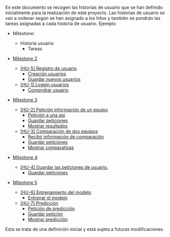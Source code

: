 En este documento se recogen las historias de usuario que se han definido inicialmente para la realización de este proyecto. Las historias de usuario se van a ordenar según se han asignado a los hitos y también se pondrán las tareas asignadas a cada historia de usuario.
Ejemplo:
- Milestone:
   - Historia usuario:
       - Tareas

- [Milestone 2](https://github.com/CharlySM/ProyectoCC/milestone/4)
   - [[HU-5] Registro de usuario](https://github.com/CharlySM/ProyectoCC/issues/15)
       - [Creación usuarios](https://github.com/CharlySM/ProyectoCC/issues/18)
       - [Guardar nuevos usuarios](https://github.com/CharlySM/ProyectoCC/issues/19)
   - [[HU-1] Loggin usuarios](https://github.com/CharlySM/ProyectoCC/issues/11)
       - [Comprobar usuario](https://github.com/CharlySM/ProyectoCC/issues/19)
- [Milestone 3](https://github.com/CharlySM/ProyectoCC/milestone/5)
   - [[HU-2] Petición información de un equipo](https://github.com/CharlySM/ProyectoCC/issues/12)
      - [Petición a una api](https://github.com/CharlySM/ProyectoCC/issues/20)
      - [Guardar peticiones](https://github.com/CharlySM/ProyectoCC/issues/21)
      - [Mostrar resultados](https://github.com/CharlySM/ProyectoCC/issues/23)
   - [[HU-3] Comparación de dos equipos](https://github.com/CharlySM/ProyectoCC/issues/13)
      - [Recibir información de comparación](https://github.com/CharlySM/ProyectoCC/issues/22)
      - [Guardar peticiones](https://github.com/CharlySM/ProyectoCC/issues/21)
      - [Mostrar comparativas](https://github.com/CharlySM/ProyectoCC/issues/24)
- [Milestone 4](https://github.com/CharlySM/ProyectoCC/milestone/6)
   - [[HU-4] Guardar las peticiones de usuario.](https://github.com/CharlySM/ProyectoCC/issues/14)
      - [Guardar peticiones](https://github.com/CharlySM/ProyectoCC/issues/21)
- [Milestone 5](https://github.com/CharlySM/ProyectoCC/milestone/7)
   - [[HU-6] Entrenamiento del modelo](https://github.com/CharlySM/ProyectoCC/issues/16)
      - [Entrenar el modelo](https://github.com/CharlySM/ProyectoCC/issues/25)
   - [[HU-7] Predicción](https://github.com/CharlySM/ProyectoCC/issues/17)
      - [Petición de predicción](https://github.com/CharlySM/ProyectoCC/issues/26)
      - [Guardar petición](https://github.com/CharlySM/ProyectoCC/issues/21)
      - [Mostrar predicción](https://github.com/CharlySM/ProyectoCC/issues/27)

Esta se trata de una definición inicial y está sujeta a futuras modificaciones.

